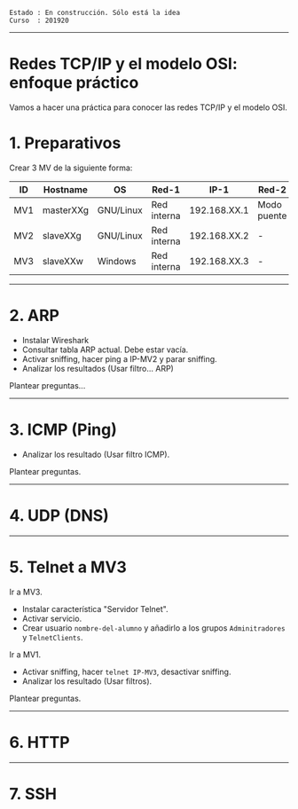 
```
Estado : En construcción. Sólo está la idea
Curso  : 201920
```

---

# Redes TCP/IP y el modelo OSI: enfoque práctico

Vamos a hacer una práctica para conocer las redes TCP/IP y el modelo OSI.

# 1. Preparativos

Crear 3 MV de la siguiente forma:


| ID  | Hostname  | OS        | Red-1       | IP-1         | Red-2       |
| --- | --------- | --------- | ----------- | ------------ | ----------- |
| MV1 | masterXXg | GNU/Linux | Red interna | 192.168.XX.1 | Modo puente |
| MV2 | slaveXXg  | GNU/Linux | Red interna | 192.168.XX.2 | -           |
| MV3 | slaveXXw  | Windows   | Red interna | 192.168.XX.3 | -           |

---
# 2. ARP

* Instalar Wireshark
* Consultar tabla ARP actual. Debe estar vacía.
* Activar sniffing, hacer ping a IP-MV2 y parar sniffing.
* Analizar los resultados (Usar filtro... ARP)

Plantear preguntas...

---
# 3. ICMP (Ping)

* Analizar los resultado (Usar filtro ICMP).

Plantear preguntas.

---
# 4. UDP (DNS)

---
# 5. Telnet a MV3

Ir a MV3.
* Instalar característica "Servidor Telnet".
* Activar servicio.
* Crear usuario `nombre-del-alumno` y añadirlo a los grupos `Adminitradores` y `TelnetClients`.

Ir a MV1.
* Activar sniffing, hacer `telnet IP-MV3`, desactivar sniffing.
* Analizar los resultado (Usar filtros).

Plantear preguntas.

---
# 6. HTTP

---
# 7. SSH 
